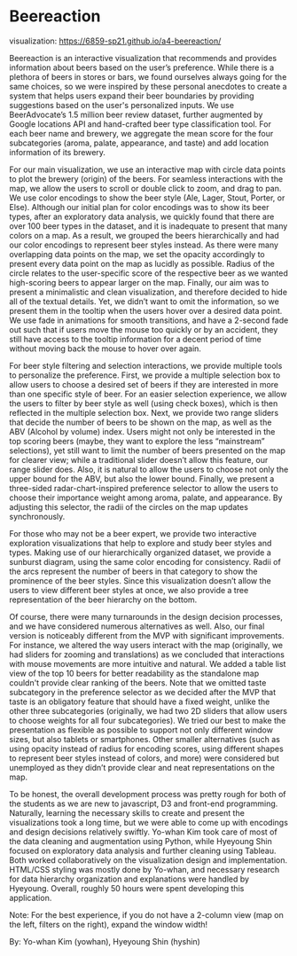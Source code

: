 # Beereaction

visualization: https://6859-sp21.github.io/a4-beereaction/

Beereaction is an interactive visualization that recommends and provides information about beers based on the user’s preference. While there is a plethora of beers in stores or bars, we found ourselves always going for the same choices, so we were inspired by these personal anecdotes to create a system that helps users expand their beer boundaries by providing suggestions based on the user's personalized inputs. We use BeerAdvocate’s 1.5 million beer review dataset, further augmented by Google locations API and hand-crafted beer type classification tool. For each beer name and brewery, we aggregate the mean score for the four subcategories (aroma, palate, appearance, and taste) and add location information of its brewery.  

For our main visualization, we use an interactive map with circle data points to plot the brewery (origin) of the beers. For seamless interactions with the map, we allow the users to scroll or double click to zoom, and drag to pan. We use color encodings to show the beer style (Ale, Lager, Stout, Porter, or Else). Although our initial plan for color encodings was to show its beer types, after an exploratory data analysis, we quickly found that there are over 100 beer types in the dataset, and it is inadequate to present that many colors on a map. As a result, we grouped the beers hierarchically and had our color encodings to represent beer styles instead. As there were many overlapping data points on the map, we set the opacity accordingly to present every data point on the map as lucidly as possible. Radius of the circle relates to the user-specific score of the respective beer as we wanted high-scoring beers to appear larger on the map. Finally, our aim was to present a minimalistic and clean visualization, and therefore decided to hide all of the textual details. Yet, we didn’t want to omit the information, so we present them in the tooltip when the users hover over a desired data point. We use fade in animations for smooth transitions, and have a 2-second fade out such that if users move the mouse too quickly or by an accident, they still have access to the tooltip information for a decent period of time without moving back the mouse to hover over again.  

For beer style filtering and selection interactions, we provide multiple tools to personalize the preference. First, we provide a multiple selection box to allow users to choose a desired set of beers if they are interested in more than one specific style of beer. For an easier selection experience, we allow the users to filter by beer style as well (using check boxes), which is then reflected in the multiple selection box. Next, we provide two range sliders that decide the number of beers to be shown on the map, as well as the ABV (Alcohol by volume) index. Users might not only be interested in the top scoring beers (maybe, they want to explore the less “mainstream” selections), yet still want to limit the number of beers presented on the map for clearer view; while a traditional slider doesn’t allow this feature, our range slider does. Also, it is natural to allow the users to choose not only the upper bound for the ABV, but also the lower bound. Finally, we present a three-sided radar-chart-inspired preference selector to allow the users to choose their importance weight among aroma, palate, and appearance. By adjusting this selector, the radii of the circles on the map updates synchronously. 

For those who may not be a beer expert, we provide two interactive exploration visualizations that help to explore and study beer styles and types. Making use of our hierarchically organized dataset, we provide a sunburst diagram, using the same color encoding for consistency. Radii of the arcs represent the number of beers in that category to show the prominence of the beer styles. Since this visualization doesn’t allow the users to view different beer styles at once, we also provide a tree representation of the beer hierarchy on the bottom.

Of course, there were many turnarounds in the design decision processes, and we have considered numerous alternatives as well. Also, our final version is noticeably different from the MVP with significant improvements. For instance, we altered the way users interact with the map (originally, we had sliders for zooming and translations) as we concluded that interactions with mouse movements are more intuitive and natural. We added a table list view of the top 10 beers for better readability as the standalone map couldn't provide clear ranking of the beers. Note that we omitted taste subcategory in the preference selector as we decided after the MVP that taste is an obligatory feature that should have a fixed weight, unlike the other three subcategories (originally, we had two 2D sliders that allow users to choose weights for all four subcategories). We tried our best to make the presentation as flexible as possible to support not only different window sizes, but also tablets or smartphones. Other smaller alternatives (such as using opacity instead of radius for encoding scores, using different shapes to represent beer styles instead of colors, and more) were considered but unemployed as they didn’t provide clear and neat representations on the map. 

To be honest, the overall development process was pretty rough for both of the students as we are new to javascript, D3 and front-end programming. Naturally, learning the necessary skills to create and present the visualizations took a long time, but we were able to come up with encodings and design decisions relatively swiftly. Yo-whan Kim took care of most of the data cleaning and augmentation using Python, while Hyeyoung Shin focused on exploratory data analysis and further cleaning using Tableau. Both worked collaboratively on the visualization design and implementation. HTML/CSS styling was mostly done by Yo-whan, and necessary research for data hierarchy organization and explanations were handled by Hyeyoung. Overall, roughly 50 hours were spent developing this application.

Note: For the best experience, if you do not have a 2-column view (map on the left, filters on the right), expand the window width!

By: Yo-whan Kim (yowhan), Hyeyoung Shin (hyshin)
